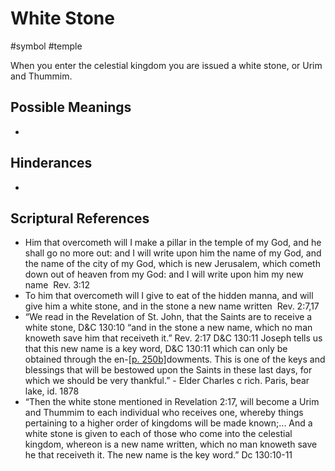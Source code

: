 # White Stone
#symbol
#temple

When you enter the celestial kingdom you are issued a white stone, or Urim and Thummim.

## Possible Meanings
- 

## Hinderances
- 

## Scriptural References
- Him that overcometh will I make a pillar in the temple of my God, and he shall go no more out: and I will write upon him the name of my God, and the name of the city of my God, which is new Jerusalem, which cometh down out of heaven from my God: and I will write upon him my new name  Rev. 3:12
- To him that overcometh will I give to eat of the hidden manna, and will give him a white stone, and in the stone a new name written  Rev. 2:7,17
- “We read in the Revelation of St. John, that the Saints are to receive a white stone, D&C 130:10 “and in the stone a new name, which no man knoweth save him that receiveth it.” Rev. 2:17 D&C 130:11 Joseph tells us that this new name is a key word, D&C 130:11 which can only be obtained through the en-[[p. 250b]](https://scriptures.byu.edu/jod/pdf/JoD19/JoD19_0250.pdf)dowments. This is one of the keys and blessings that will be bestowed upon the Saints in these last days, for which we should be very thankful.” - Elder Charles c rich. Paris, bear lake, id. 1878
- “Then the white stone mentioned in Revelation 2:17, will become a Urim and Thummim to each individual who receives one, whereby things pertaining to a higher order of kingdoms will be made known;... And a white stone is given to each of those who come into the celestial kingdom, whereon is a new name written, which no man knoweth save he that receiveth it. The new name is the key word.” Dc 130:10-11 